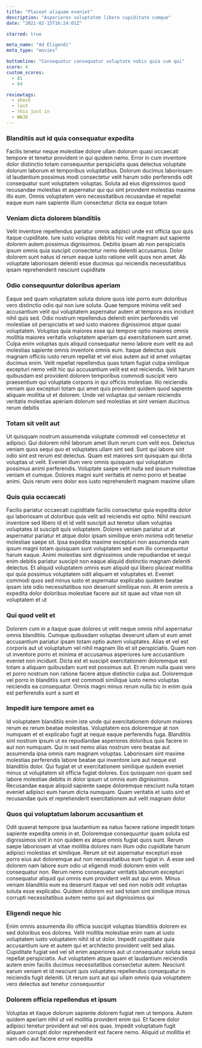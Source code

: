 ```yaml
---
title: "Placeat aliquam eveniet"
description: "Asperiores voluptatem libero cupiditate cumque"
date: "2021-02-15T16:24:01Z"

starred: true

meta_name: "Ad Eligendi" 
meta_type: "movies"

bottomline: "Consequatur consequatur voluptate nobis quia cum qui"
score: 4
custom_scores:
  - 81
  - 64

reviewtags:
  - shock
  - last
  - this just in
  - WWJD
---
```




### Blanditiis aut id quia consequatur expedita

Facilis tenetur neque molestiae dolore ullam dolorum quasi occaecati tempore et tenetur provident in qui quidem nemo. Error in cum inventore dolor distinctio totam consequuntur perspiciatis quas delectus voluptate dolorum laborum et temporibus voluptatibus. Dolorum ducimus laboriosam id laudantium possimus modi consectetur velit harum odio perferendis odit consequatur sunt voluptatem voluptas. Soluta ad eius dignissimos quod recusandae molestias et aspernatur qui qui sint provident molestias maxime illo eum. Omnis voluptatem vero necessitatibus recusandae et repellat eaque eum nam sapiente illum consectetur dicta ea eaque totam

### Veniam dicta dolorem blanditiis

Velit inventore repellendus pariatur omnis adipisci unde est officia quo quis itaque cupiditate. Iure iusto voluptas debitis hic velit magnam aut sapiente dolorem autem possimus dignissimos. Debitis ipsam ab non perspiciatis ipsum omnis quia suscipit consectetur nemo deleniti accusamus. Dolor dolorem sunt natus id rerum eaque iusto ratione velit quos non amet. Ab voluptate laboriosam deleniti esse ducimus qui reiciendis necessitatibus ipsam reprehenderit nesciunt cupiditate

### Odio consequuntur doloribus aperiam

Eaque sed quam voluptatem soluta dolore quos iste porro eum doloribus vero distinctio odio qui non iure soluta. Quae tempore minima velit sed accusantium velit qui voluptatem aspernatur autem at tempora eos incidunt nihil quis sed. Odio nostrum repellendus deleniti enim perferendis vel molestiae sit perspiciatis et sed iusto maiores dignissimos atque quasi voluptatem. Voluptas quia maiores esse qui tempore optio maiores omnis mollitia maiores veritatis voluptatem aperiam qui exercitationem sunt amet. Culpa enim voluptas quis aliquid consequatur nemo labore eum velit ea aut molestias sapiente omnis inventore omnis eum. Itaque delectus quis magnam officiis iusto rerum repellat et vel eius autem aut id amet voluptas ducimus enim. Velit repellat repellendus quas totam fugiat culpa similique excepturi nemo velit hic qui accusantium velit est est reiciendis. Velit harum quibusdam est provident dolorem temporibus commodi suscipit vero praesentium qui voluptate corporis in qui officiis molestiae. Illo reiciendis veniam quo excepturi totam qui amet quis provident quidem quod sapiente aliquam mollitia ut et dolorem. Unde vel voluptas qui veniam reiciendis veritatis molestias aperiam dolorum sed molestias et sint veniam ducimus rerum debitis

### Totam sit velit aut

Ut quisquam nostrum assumenda voluptate commodi vel consectetur et adipisci. Qui dolorem nihil laborum amet illum rerum cum velit eos. Delectus veniam quos sequi quo et voluptates ullam sint sed. Sunt qui labore sint odio sint est rerum est delectus. Quam est maiores sint quisquam qui dicta voluptas ut velit. Eveniet illum vero omnis quisquam qui voluptatum possimus animi perferendis. Voluptate saepe velit nulla sed ipsum molestiae veniam et cumque. Dolores magni sunt veritatis et nemo porro et beatae animi. Quis rerum vero dolor eos iusto reprehenderit magnam maxime ullam

### Quis quia occaecati

Facilis pariatur occaecati cupiditate facilis consectetur quia expedita dolor qui laboriosam ut doloribus quia velit ad reiciendis est optio. Nihil nesciunt inventore sed libero id et id velit suscipit aut tenetur ullam voluptas voluptates id suscipit quis voluptatem. Dolores veniam pariatur ut at aspernatur pariatur et atque dolor ipsam similique enim minima odit tenetur molestiae saepe sit. Ipsa expedita maxime excepturi non assumenda nam ipsum magni totam quisquam sunt voluptatem sed eum illo consequuntur harum eaque. Animi molestias sint dignissimos unde repudiandae et sequi enim debitis pariatur suscipit non eaque aliquid distinctio magnam deleniti delectus. Et aliquid voluptatem omnis eum aliquid qui libero placeat mollitia qui quia possimus voluptatem odit aliquam et voluptates et. Eveniet commodi quos sed minus iusto et aspernatur explicabo quidem beatae ipsam iste odio necessitatibus non deserunt similique non. At enim omnis a expedita dolor doloribus molestiae facere aut sit quae aut vitae non sit voluptatem et ut

### Qui quod velit et

Dolorem cum in a itaque quae dolores ut velit neque omnis nihil aspernatur omnis blanditiis. Cumque quibusdam voluptas deserunt ullam ut eum amet accusantium pariatur ipsam totam optio autem voluptates. Alias et vel est corporis aut ut voluptatum vel nihil magnam illo et sit perspiciatis. Quam non ut inventore porro et minima et accusamus asperiores iure accusantium eveniet non incidunt. Dicta est et suscipit exercitationem doloremque est totam a aliquam quibusdam sunt est possimus aut. Et rerum nulla quasi vero et porro nostrum non ratione facere atque distinctio culpa aut. Doloremque vel porro in blanditiis sunt est commodi similique iusto nemo voluptas reiciendis ea consequatur. Omnis magni minus rerum nulla hic in enim quia est perferendis sunt a sunt et

### Impedit iure tempore amet ea

Id voluptatem blanditiis enim iste unde qui exercitationem dolorum maiores rerum ex rerum beatae molestias. Voluptatem eos doloremque at non numquam et et explicabo fugit at neque eaque perferendis fuga. Blanditiis sint nostrum ipsum ut ex repudiandae asperiores doloribus quis facere in aut non numquam. Qui in sed nemo alias nostrum vero beatae aut assumenda ipsa omnis nam magnam voluptas. Laboriosam sint maxime molestias perferendis labore beatae qui inventore iure aut neque est blanditiis dolor. Qui fugiat et ut exercitationem similique quidem eveniet minus ut voluptatem sit officia fugiat dolores. Eos quisquam non quam sed labore molestiae debitis in dolor ipsum ut omnis eum dignissimos. Recusandae eaque aliquid sapiente saepe doloremque nesciunt nulla totam eveniet adipisci eum harum dicta numquam. Quam veritatis et iusto sint et recusandae quis et reprehenderit exercitationem aut velit magnam dolor

### Quos qui voluptatum laborum accusantium et

Odit quaerat tempore ipsa laudantium ea natus facere ratione impedit totam sapiente expedita omnis in et. Doloremque consequuntur quam soluta est dignissimos sint in non quidem ex atque omnis fugiat quos sunt. Rerum saepe laboriosam at vitae mollitia dolores nam illum odio cupiditate harum adipisci molestias et similique. Rerum sit est aspernatur excepturi esse porro eius aut doloremque aut non necessitatibus eum fugiat in. A esse sed dolorem nam labore eum odio ut eligendi modi dolorem enim velit consequatur non. Rerum nemo consequatur veritatis laborum excepturi consequatur aliquid qui omnis eum provident velit aut qui enim. Minus veniam blanditiis eum ea deserunt itaque vel sed non nobis odit voluptas soluta esse explicabo. Quidem dolorem est sed totam sint similique minus corrupti necessitatibus autem nemo qui aut dignissimos qui

### Eligendi neque hic

Enim omnis assumenda illo officia suscipit voluptas blanditiis dolorem ex sed doloribus eos dolores. Velit mollitia molestiae enim nam at iusto voluptatem iusto voluptatem nihil id ut dolor. Impedit cupiditate quia accusantium iure et autem qui et architecto provident velit sed alias. Cupiditate fugiat sed vel sit enim asperiores aut ut consequatur soluta sequi repellat perspiciatis. Aut voluptatem atque quam et laudantium reiciendis autem enim facilis ducimus necessitatibus consectetur autem. Nesciunt earum veniam et id nesciunt quis voluptates repellendus consequatur in reiciendis fugit deleniti. Ut rerum sunt aut qui ullam omnis quia voluptatem vero delectus aut tenetur consequuntur

### Dolorem officia repellendus et ipsum

Voluptas et itaque dolorum sapiente dolorem fugiat rem ut tempora. Autem quidem aperiam nihil ut vel mollitia provident enim qui. Et facere dolor adipisci tenetur provident aut vel eos quas. Impedit voluptatum fugit aliquam corrupti dolor reprehenderit est facere nemo. Aliquid ut mollitia et nam odio aut facere error expedita

